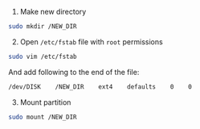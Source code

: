 1. Make new directory 

```bash
sudo mkdir /NEW_DIR
```

2. Open `/etc/fstab` file with `root` permissions 

```bash
sudo vim /etc/fstab
```

And add following to the end of the file:

```bash
/dev/DISK    /NEW_DIR    ext4    defaults    0    0
```

3. Mount partition

```bash
sudo mount /NEW_DIR
```

